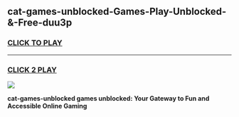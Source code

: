 
## cat-games-unblocked-Games-Play-Unblocked-&-Free-duu3p
<h3>
<a href="https://premium76.site?title=cat-games-unblocked&ref=24A">CLICK TO PLAY</a></h3>
<hr>

<h3>
<a href="https://premium76.site?title=cat-games-unblocked&ref=24A">CLICK 2 PLAY</a>
  
</h3>

<a href="https://premium76.site?title=cat-games-unblocked&ref=24A"><img src="https://clearcache.store/games.png"></a>


**cat-games-unblocked games unblocked: Your Gateway to Fun and Accessible Online Gaming**
